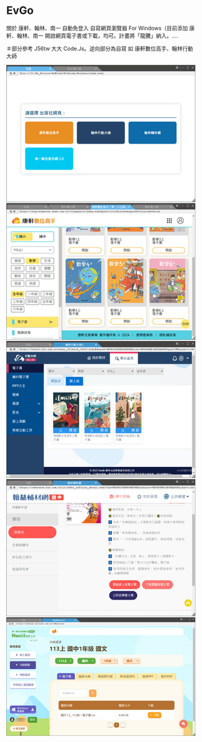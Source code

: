 # EvGo
關於 康軒、翰林、南一 自動免登入 自寫網頁瀏覽器 For Windows（目前添加 康軒、翰林、南一
開啟網頁電子書或下載，均可。計畫將「龍騰」納入。....

＃部分參考 J56tw 大大 Code.Js。逆向部分為自寫 如 康軒數位高手、翰林行動大師

<img src="screenshot/fRoot.jpg" alt="主畫面" width="500"><img src="screenshot/fknsh.jpg" alt="康軒數位高手" width="500"><img src="screenshot/fhle.jpg" alt="翰林行動大師]" width="500"><img src="screenshot/fhleref.jpg" alt="翰林輔材網" width="500"><img src="screenshot/fnani.jpg?233" alt="南一數位資源" width="500">
